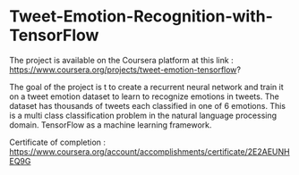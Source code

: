 # Tweet-Emotion-Recognition-with-TensorFlow

The project is available on the Coursera platform at this link : https://www.coursera.org/projects/tweet-emotion-tensorflow?


The goal of the project is t to create a recurrent neural network and train it on a tweet emotion dataset to learn to recognize emotions in tweets. The dataset has thousands of tweets each classified in one of 6 emotions. This is a multi class classification problem in the natural language processing domain. TensorFlow as a machine learning framework.


Certificate of completion : https://www.coursera.org/account/accomplishments/certificate/2E2AEUNHEQ9G

